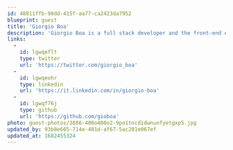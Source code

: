```yaml
---
id: 48811ffb-90dd-415f-aa77-ca2423da7952
blueprint: guest
title: 'Giorgio Boa'
description: 'Giorgio Boa is a full stack developer and the front-end ecosystem is his passion. He started to develop applications in 2006 and in 2012 he falls in love with JavaScript. He is also active in open source ecosystem, he loves learn and studies new things.'
links:
  -
    id: lgwqeflt
    type: twitter
    url: 'https://twitter.com/giorgio_boa'
  -
    id: lgwqeohr
    type: linkedin
    url: 'https://it.linkedin.com/in/giorgio-boa'
  -
    id: lgwqf76j
    type: github
    url: 'https://github.com/gioboa'
photo: guest-photos/3886-400o400o2-9po1tncdidwnunfyetgxp5.jpg
updated_by: 93b8e665-714e-481d-af67-5ac201e067ef
updated_at: 1682455324
---
```

